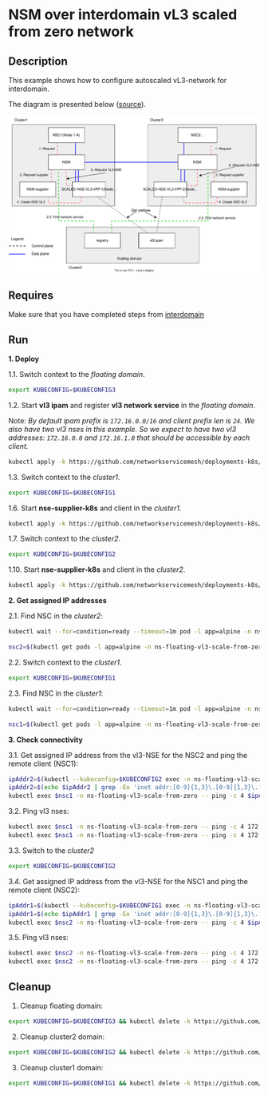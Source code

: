 # NSM over interdomain vL3 scaled from zero network

## Description

This example shows how to configure autoscaled vL3-network for interdomain.

The diagram is presented below ([source](https://drive.google.com/file/d/1Fv0g6N-wqlA1VKoeNAoysb6W3JAn8OTe/view?usp=sharing)).

![NSM kernel2kernel Diagram](./floating_vl3_autoscale.svg "NSM Kernel2Kernel Scheme")

## Requires

Make sure that you have completed steps from [interdomain](../../)

## Run

**1. Deploy**

1.1. Switch context to the *floating domain*.

```bash
export KUBECONFIG=$KUBECONFIG3
```

1.2. Start **vl3 ipam** and register **vl3 network service** in the *floating domain*.


Note: *By default ipam prefix is `172.16.0.0/16` and client prefix len is `24`. We also have two vl3 nses in this example. So we expect to have two vl3 addresses: `172.16.0.0` and `172.16.1.0` that should be accessible by each client.*


```bash
kubectl apply -k https://github.com/networkservicemesh/deployments-k8s/examples/multicluster/usecases/floating_vl3-scale-from-zero/cluster3?ref=8126930bbb977cf2a0995cfd6a02f8fd8c91f89b
```

1.3. Switch context to the *cluster1*.

```bash
export KUBECONFIG=$KUBECONFIG1
```

1.6. Start **nse-supplier-k8s** and client in the *cluster1*.

```bash
kubectl apply -k https://github.com/networkservicemesh/deployments-k8s/examples/multicluster/usecases/floating_vl3-scale-from-zero/cluster1?ref=8126930bbb977cf2a0995cfd6a02f8fd8c91f89b
```

1.7. Switch context to the *cluster2*.

```bash
export KUBECONFIG=$KUBECONFIG2
```

1.10. Start **nse-supplier-k8s** and client in the *cluster2*.

```bash
kubectl apply -k https://github.com/networkservicemesh/deployments-k8s/examples/multicluster/usecases/floating_vl3-scale-from-zero/cluster2?ref=8126930bbb977cf2a0995cfd6a02f8fd8c91f89b
```

**2. Get assigned IP addresses**

2.1. Find NSC in the *cluster2*:

```bash
kubectl wait --for=condition=ready --timeout=1m pod -l app=alpine -n ns-floating-vl3-scale-from-zero
```
```bash
nsc2=$(kubectl get pods -l app=alpine -n ns-floating-vl3-scale-from-zero --template '{{range .items}}{{.metadata.name}}{{"\n"}}{{end}}')
```

2.2. Switch context to the *cluster1*.

```bash
export KUBECONFIG=$KUBECONFIG1
```

2.3. Find NSC in the *cluster1*:

```bash
kubectl wait --for=condition=ready --timeout=1m pod -l app=alpine -n ns-floating-vl3-scale-from-zero
```
```bash
nsc1=$(kubectl get pods -l app=alpine -n ns-floating-vl3-scale-from-zero --template '{{range .items}}{{.metadata.name}}{{"\n"}}{{end}}')
```

**3. Check connectivity**

3.1. Get assigned IP address from the vl3-NSE for the NSC2 and ping the remote client (NSC1):
```bash
ipAddr2=$(kubectl --kubeconfig=$KUBECONFIG2 exec -n ns-floating-vl3-scale-from-zero $nsc2 -- ifconfig nsm-1)
ipAddr2=$(echo $ipAddr2 | grep -Eo 'inet addr:[0-9]{1,3}\.[0-9]{1,3}\.[0-9]{1,3}\.[0-9]{1,3}'| cut -c 11-)
kubectl exec $nsc1 -n ns-floating-vl3-scale-from-zero -- ping -c 4 $ipAddr2
```

3.2. Ping vl3 nses:
```bash
kubectl exec $nsc1 -n ns-floating-vl3-scale-from-zero -- ping -c 4 172.16.0.0
kubectl exec $nsc1 -n ns-floating-vl3-scale-from-zero -- ping -c 4 172.16.1.0
```

3.3. Switch to the *cluster2*
```bash
export KUBECONFIG=$KUBECONFIG2
```

3.4. Get assigned IP address from the vl3-NSE for the NSC1 and ping the remote client (NSC2):
```bash
ipAddr1=$(kubectl --kubeconfig=$KUBECONFIG1 exec -n ns-floating-vl3-scale-from-zero $nsc1 -- ifconfig nsm-1)
ipAddr1=$(echo $ipAddr1 | grep -Eo 'inet addr:[0-9]{1,3}\.[0-9]{1,3}\.[0-9]{1,3}\.[0-9]{1,3}'| cut -c 11-)
kubectl exec $nsc2 -n ns-floating-vl3-scale-from-zero -- ping -c 4 $ipAddr1
```

3.5. Ping vl3 nses:
```bash
kubectl exec $nsc2 -n ns-floating-vl3-scale-from-zero -- ping -c 4 172.16.0.0
kubectl exec $nsc2 -n ns-floating-vl3-scale-from-zero -- ping -c 4 172.16.1.0
```

## Cleanup

1. Cleanup floating domain:

```bash
export KUBECONFIG=$KUBECONFIG3 && kubectl delete -k https://github.com/networkservicemesh/deployments-k8s/examples/multicluster/usecases/floating_vl3-scale-from-zero/cluster3?ref=8126930bbb977cf2a0995cfd6a02f8fd8c91f89b
```

2. Cleanup cluster2 domain:

```bash
export KUBECONFIG=$KUBECONFIG2 && kubectl delete -k https://github.com/networkservicemesh/deployments-k8s/examples/multicluster/usecases/floating_vl3-scale-from-zero/cluster2?ref=8126930bbb977cf2a0995cfd6a02f8fd8c91f89b
```

3. Cleanup cluster1 domain:

```bash
export KUBECONFIG=$KUBECONFIG1 && kubectl delete -k https://github.com/networkservicemesh/deployments-k8s/examples/multicluster/usecases/floating_vl3-scale-from-zero/cluster1?ref=8126930bbb977cf2a0995cfd6a02f8fd8c91f89b
```
